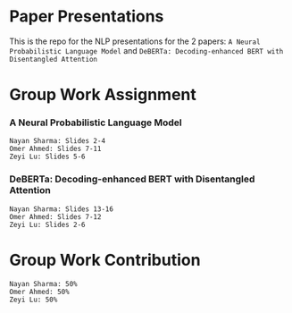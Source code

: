 # Paper Presentations
This is the repo for the NLP presentations for the 2 papers: `A Neural Probabilistic Language Model` and `DeBERTa: Decoding-enhanced BERT with Disentangled Attention`

# Group Work Assignment
### A Neural Probabilistic Language Model

```
Nayan Sharma: Slides 2-4
Omer Ahmed: Slides 7-11
Zeyi Lu: Slides 5-6
```


### DeBERTa: Decoding-enhanced BERT with Disentangled Attention

```
Nayan Sharma: Slides 13-16
Omer Ahmed: Slides 7-12
Zeyi Lu: Slides 2-6
```


# Group Work Contribution
```
Nayan Sharma: 50%
Omer Ahmed: 50%
Zeyi Lu: 50%
```

